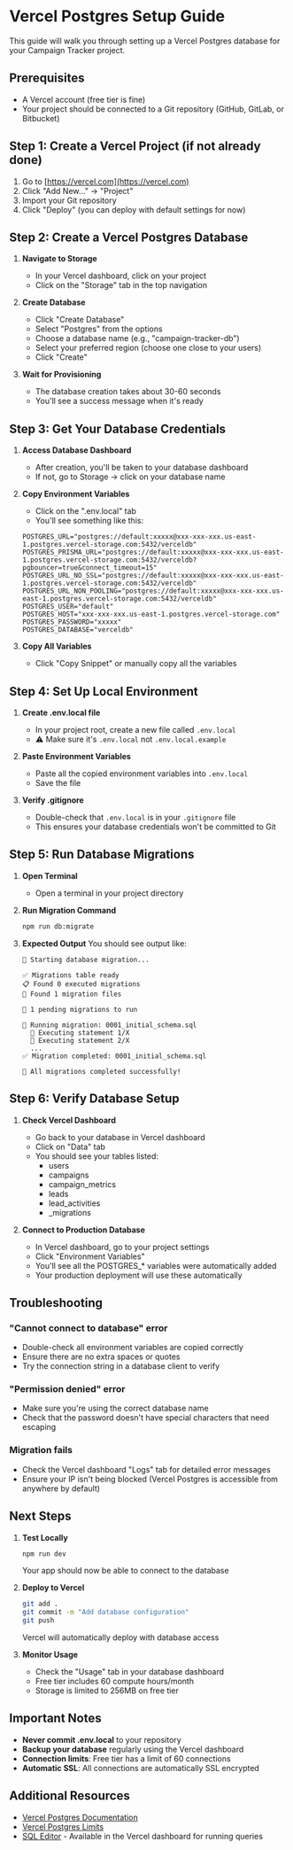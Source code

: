 # Vercel Postgres Setup Guide

This guide will walk you through setting up a Vercel Postgres database for your Campaign Tracker project.

## Prerequisites
- A Vercel account (free tier is fine)
- Your project should be connected to a Git repository (GitHub, GitLab, or Bitbucket)

## Step 1: Create a Vercel Project (if not already done)

1. Go to [https://vercel.com](https://vercel.com)
2. Click "Add New..." → "Project"
3. Import your Git repository
4. Click "Deploy" (you can deploy with default settings for now)

## Step 2: Create a Vercel Postgres Database

1. **Navigate to Storage**
   - In your Vercel dashboard, click on your project
   - Click on the "Storage" tab in the top navigation

2. **Create Database**
   - Click "Create Database"
   - Select "Postgres" from the options
   - Choose a database name (e.g., "campaign-tracker-db")
   - Select your preferred region (choose one close to your users)
   - Click "Create"

3. **Wait for Provisioning**
   - The database creation takes about 30-60 seconds
   - You'll see a success message when it's ready

## Step 3: Get Your Database Credentials

1. **Access Database Dashboard**
   - After creation, you'll be taken to your database dashboard
   - If not, go to Storage → click on your database name

2. **Copy Environment Variables**
   - Click on the ".env.local" tab
   - You'll see something like this:
   ```
   POSTGRES_URL="postgres://default:xxxxx@xxx-xxx-xxx.us-east-1.postgres.vercel-storage.com:5432/verceldb"
   POSTGRES_PRISMA_URL="postgres://default:xxxxx@xxx-xxx-xxx.us-east-1.postgres.vercel-storage.com:5432/verceldb?pgbouncer=true&connect_timeout=15"
   POSTGRES_URL_NO_SSL="postgres://default:xxxxx@xxx-xxx-xxx.us-east-1.postgres.vercel-storage.com:5432/verceldb"
   POSTGRES_URL_NON_POOLING="postgres://default:xxxxx@xxx-xxx-xxx.us-east-1.postgres.vercel-storage.com:5432/verceldb"
   POSTGRES_USER="default"
   POSTGRES_HOST="xxx-xxx-xxx.us-east-1.postgres.vercel-storage.com"
   POSTGRES_PASSWORD="xxxxx"
   POSTGRES_DATABASE="verceldb"
   ```

3. **Copy All Variables**
   - Click "Copy Snippet" or manually copy all the variables

## Step 4: Set Up Local Environment

1. **Create .env.local file**
   - In your project root, create a new file called `.env.local`
   - ⚠️ Make sure it's `.env.local` not `.env.local.example`

2. **Paste Environment Variables**
   - Paste all the copied environment variables into `.env.local`
   - Save the file

3. **Verify .gitignore**
   - Double-check that `.env.local` is in your `.gitignore` file
   - This ensures your database credentials won't be committed to Git

## Step 5: Run Database Migrations

1. **Open Terminal**
   - Open a terminal in your project directory

2. **Run Migration Command**
   ```bash
   npm run db:migrate
   ```

3. **Expected Output**
   You should see output like:
   ```
   🚀 Starting database migration...

   ✅ Migrations table ready
   📋 Found 0 executed migrations
   📁 Found 1 migration files

   🔧 1 pending migrations to run

   🔄 Running migration: 0001_initial_schema.sql
     📝 Executing statement 1/X
     📝 Executing statement 2/X
     ...
   ✅ Migration completed: 0001_initial_schema.sql

   🎉 All migrations completed successfully!
   ```

## Step 6: Verify Database Setup

1. **Check Vercel Dashboard**
   - Go back to your database in Vercel dashboard
   - Click on "Data" tab
   - You should see your tables listed:
     - users
     - campaigns
     - campaign_metrics
     - leads
     - lead_activities
     - _migrations

2. **Connect to Production Database**
   - In Vercel dashboard, go to your project settings
   - Click "Environment Variables"
   - You'll see all the POSTGRES_* variables were automatically added
   - Your production deployment will use these automatically

## Troubleshooting

### "Cannot connect to database" error
- Double-check all environment variables are copied correctly
- Ensure there are no extra spaces or quotes
- Try the connection string in a database client to verify

### "Permission denied" error
- Make sure you're using the correct database name
- Check that the password doesn't have special characters that need escaping

### Migration fails
- Check the Vercel dashboard "Logs" tab for detailed error messages
- Ensure your IP isn't being blocked (Vercel Postgres is accessible from anywhere by default)

## Next Steps

1. **Test Locally**
   ```bash
   npm run dev
   ```
   Your app should now be able to connect to the database

2. **Deploy to Vercel**
   ```bash
   git add .
   git commit -m "Add database configuration"
   git push
   ```
   Vercel will automatically deploy with database access

3. **Monitor Usage**
   - Check the "Usage" tab in your database dashboard
   - Free tier includes 60 compute hours/month
   - Storage is limited to 256MB on free tier

## Important Notes

- **Never commit .env.local** to your repository
- **Backup your database** regularly using the Vercel dashboard
- **Connection limits**: Free tier has a limit of 60 connections
- **Automatic SSL**: All connections are automatically SSL encrypted

## Additional Resources

- [Vercel Postgres Documentation](https://vercel.com/docs/storage/vercel-postgres)
- [Vercel Postgres Limits](https://vercel.com/docs/storage/vercel-postgres/limits)
- [SQL Editor](https://vercel.com/docs/storage/vercel-postgres/using-the-sql-editor) - Available in the Vercel dashboard for running queries